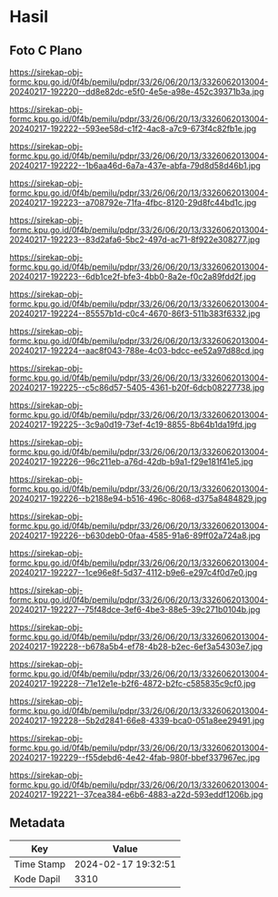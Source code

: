 # Hasil

## Foto C Plano

https://sirekap-obj-formc.kpu.go.id/0f4b/pemilu/pdpr/33/26/06/20/13/3326062013004-20240217-192220--dd8e82dc-e5f0-4e5e-a98e-452c39371b3a.jpg

https://sirekap-obj-formc.kpu.go.id/0f4b/pemilu/pdpr/33/26/06/20/13/3326062013004-20240217-192222--593ee58d-c1f2-4ac8-a7c9-673f4c82fb1e.jpg

https://sirekap-obj-formc.kpu.go.id/0f4b/pemilu/pdpr/33/26/06/20/13/3326062013004-20240217-192222--1b6aa46d-6a7a-437e-abfa-79d8d58d46b1.jpg

https://sirekap-obj-formc.kpu.go.id/0f4b/pemilu/pdpr/33/26/06/20/13/3326062013004-20240217-192223--a708792e-71fa-4fbc-8120-29d8fc44bd1c.jpg

https://sirekap-obj-formc.kpu.go.id/0f4b/pemilu/pdpr/33/26/06/20/13/3326062013004-20240217-192223--83d2afa6-5bc2-497d-ac71-8f922e308277.jpg

https://sirekap-obj-formc.kpu.go.id/0f4b/pemilu/pdpr/33/26/06/20/13/3326062013004-20240217-192223--6db1ce2f-bfe3-4bb0-8a2e-f0c2a89fdd2f.jpg

https://sirekap-obj-formc.kpu.go.id/0f4b/pemilu/pdpr/33/26/06/20/13/3326062013004-20240217-192224--85557b1d-c0c4-4670-86f3-511b383f6332.jpg

https://sirekap-obj-formc.kpu.go.id/0f4b/pemilu/pdpr/33/26/06/20/13/3326062013004-20240217-192224--aac8f043-788e-4c03-bdcc-ee52a97d88cd.jpg

https://sirekap-obj-formc.kpu.go.id/0f4b/pemilu/pdpr/33/26/06/20/13/3326062013004-20240217-192225--c5c86d57-5405-4361-b20f-6dcb08227738.jpg

https://sirekap-obj-formc.kpu.go.id/0f4b/pemilu/pdpr/33/26/06/20/13/3326062013004-20240217-192225--3c9a0d19-73ef-4c19-8855-8b64b1da19fd.jpg

https://sirekap-obj-formc.kpu.go.id/0f4b/pemilu/pdpr/33/26/06/20/13/3326062013004-20240217-192226--96c211eb-a76d-42db-b9a1-f29e181f41e5.jpg

https://sirekap-obj-formc.kpu.go.id/0f4b/pemilu/pdpr/33/26/06/20/13/3326062013004-20240217-192226--b2188e94-b516-496c-8068-d375a8484829.jpg

https://sirekap-obj-formc.kpu.go.id/0f4b/pemilu/pdpr/33/26/06/20/13/3326062013004-20240217-192226--b630deb0-0faa-4585-91a6-89ff02a724a8.jpg

https://sirekap-obj-formc.kpu.go.id/0f4b/pemilu/pdpr/33/26/06/20/13/3326062013004-20240217-192227--1ce96e8f-5d37-4112-b9e6-e297c4f0d7e0.jpg

https://sirekap-obj-formc.kpu.go.id/0f4b/pemilu/pdpr/33/26/06/20/13/3326062013004-20240217-192227--75f48dce-3ef6-4be3-88e5-39c271b0104b.jpg

https://sirekap-obj-formc.kpu.go.id/0f4b/pemilu/pdpr/33/26/06/20/13/3326062013004-20240217-192228--b678a5b4-ef78-4b28-b2ec-6ef3a54303e7.jpg

https://sirekap-obj-formc.kpu.go.id/0f4b/pemilu/pdpr/33/26/06/20/13/3326062013004-20240217-192228--71e12e1e-b2f6-4872-b2fc-c585835c9cf0.jpg

https://sirekap-obj-formc.kpu.go.id/0f4b/pemilu/pdpr/33/26/06/20/13/3326062013004-20240217-192228--5b2d2841-66e8-4339-bca0-051a8ee29491.jpg

https://sirekap-obj-formc.kpu.go.id/0f4b/pemilu/pdpr/33/26/06/20/13/3326062013004-20240217-192229--f55debd6-4e42-4fab-980f-bbef337967ec.jpg

https://sirekap-obj-formc.kpu.go.id/0f4b/pemilu/pdpr/33/26/06/20/13/3326062013004-20240217-192221--37cea384-e6b6-4883-a22d-593eddf1206b.jpg


## Metadata

| Key        | Value               |
| ---------- | ------------------- |
| Time Stamp | 2024-02-17 19:32:51 |
| Kode Dapil | 3310                |



